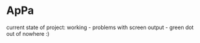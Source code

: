 # ApPa
current state of project:
working - problems with screen output - green dot out of nowhere :)
